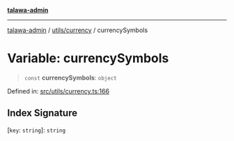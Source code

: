[**talawa-admin**](../../../README.md)

***

[talawa-admin](../../../modules.md) / [utils/currency](../README.md) / currencySymbols

# Variable: currencySymbols

> `const` **currencySymbols**: `object`

Defined in: [src/utils/currency.ts:166](https://github.com/bint-Eve/talawa-admin/blob/e05e1a03180dbbfc7ba850102958ea6b6cd4b01e/src/utils/currency.ts#L166)

## Index Signature

\[`key`: `string`\]: `string`
